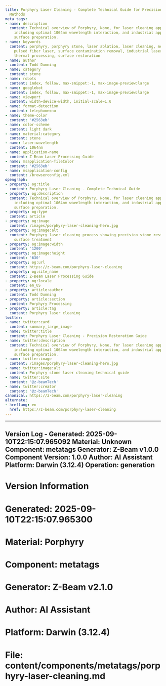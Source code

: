 ```yaml
---
title: Porphyry Laser Cleaning - Complete Technical Guide for Precision Stone Restoration
  Methods
meta_tags:
- name: description
  content: Technical overview of Porphyry, None, for laser cleaning applications,
    including optimal 1064nm wavelength interaction, and industrial applications in
    surface preparation.
- name: keywords
  content: porphyry, porphyry stone, laser ablation, laser cleaning, non-contact cleaning,
    pulsed fiber laser, surface contamination removal, industrial laser parameters,
    thermal processing, surface restoration
- name: author
  content: Todd Dunning
- name: category
  content: stone
- name: robots
  content: index, follow, max-snippet:-1, max-image-preview:large
- name: googlebot
  content: index, follow, max-snippet:-1, max-image-preview:large
- name: viewport
  content: width=device-width, initial-scale=1.0
- name: format-detection
  content: telephone=no
- name: theme-color
  content: '#2563eb'
- name: color-scheme
  content: light dark
- name: material:category
  content: stone
- name: laser:wavelength
  content: 1064nm
- name: application-name
  content: Z-Beam Laser Processing Guide
- name: msapplication-TileColor
  content: '#2563eb'
- name: msapplication-config
  content: /browserconfig.xml
opengraph:
- property: og:title
  content: Porphyry Laser Cleaning - Complete Technical Guide
- property: og:description
  content: Technical overview of Porphyry, None, for laser cleaning applications,
    including optimal 1064nm wavelength interaction, and industrial applications in
    surface preparation.
- property: og:type
  content: article
- property: og:image
  content: /images/porphyry-laser-cleaning-hero.jpg
- property: og:image:alt
  content: Porphyry laser cleaning process showing precision stone restoration and
    surface treatment
- property: og:image:width
  content: '1200'
- property: og:image:height
  content: '630'
- property: og:url
  content: https://z-beam.com/porphyry-laser-cleaning
- property: og:site_name
  content: Z-Beam Laser Processing Guide
- property: og:locale
  content: en_US
- property: article:author
  content: Todd Dunning
- property: article:section
  content: Porphyry Processing
- property: article:tag
  content: Porphyry laser cleaning
twitter:
- name: twitter:card
  content: summary_large_image
- name: twitter:title
  content: Porphyry Laser Cleaning - Precision Restoration Guide
- name: twitter:description
  content: Technical overview of Porphyry, None, for laser cleaning applications,
    including optimal 1064nm wavelength interaction, and industrial applications in
    surface preparation.
- name: twitter:image
  content: /images/porphyry-laser-cleaning-hero.jpg
- name: twitter:image:alt
  content: Porphyry stone laser cleaning technical guide
- name: twitter:site
  content: '@z-beamTech'
- name: twitter:creator
  content: '@z-beamTech'
canonical: https://z-beam.com/porphyry-laser-cleaning
alternate:
- hreflang: en
  href: https://z-beam.com/porphyry-laser-cleaning
---
```


---
Version Log - Generated: 2025-09-10T22:15:07.965092
Material: Unknown
Component: metatags
Generator: Z-Beam v1.0.0
Component Version: 1.0.0
Author: AI Assistant
Platform: Darwin (3.12.4)
Operation: generation
---

# Version Information
# Generated: 2025-09-10T22:15:07.965300
# Material: Porphyry
# Component: metatags
# Generator: Z-Beam v2.1.0
# Author: AI Assistant
# Platform: Darwin (3.12.4)
# File: content/components/metatags/porphyry-laser-cleaning.md